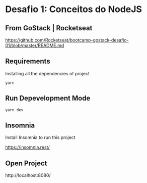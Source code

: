 # Desafio 1: Conceitos do NodeJS

## From GoStack | Rocketseat

https://github.com/Rocketseat/bootcamp-gostack-desafio-01/blob/master/README.md

## Requirements

Installing all the dependencies of project

```shell
yarn
```

## Run Depevelopment Mode

```shell
yarn dev
```

## Insomnia

Install Insomnia to run this project

https://insomnia.rest/

## Open Project

http://localhost:8080/
